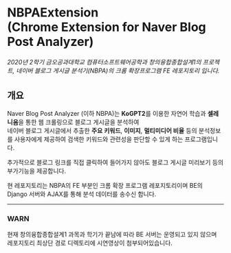 NBPAExtension  
(Chrome Extension for Naver Blog Post Analyzer)
===

###### 2020년 2학기 금오공과대학교 컴퓨터소프트웨어공학과 창의융합종합설계1의 프로젝트, 네이버 블로그 게시글 분석기(NBPA)의  크롬 확장프로그램 FE 레포지토리 입니다.

## 개요
Naver Blog Post Analyzer (이하 NBPA)는 **KoGPT2**를 이용한 자연어 학습과 **셀레니움**을 통한 웹 크롤링으로 블로그 게시글을 분석하여  
네이버 블로그 게시글에서 추출한 **주요 키워드**, **이미지**, **멀티미디어 비율** 등의 분석정보를 사용자에게 제공하여 검색한 키워드와 관련성을 판단할 수 있게 하는 프로그램입니다.

추가적으로 블로그 링크를 직접 클릭하여 들어가지 않아도 블로그 게시글 미리보기 등의 부가기능을 제공합니다.

현 레포지토리는 NBPA의 FE 부분인 크롬 확장 프로그램 레포지토리이며 BE의 Django 서버와 AJAX를 통해 분석 데이터를 송수신 합니다.

- - -

### WARN
현재 창의융합종합설계1 과목과 학기가 끝남에 따라 BE 서버는 운영되고 있지 않으며 레포지토리 최상단 경로 디렉토리에 시연영상이 첨부되어있습니다.
